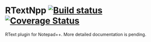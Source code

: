 # RTextNpp  [![Build status](https://ci.appveyor.com/api/projects/status/ub8f3jon8jab8y5a/branch/master?svg=true)](https://ci.appveyor.com/project/sanastasiou/rtextnpp/branch/master) [![Coverage Status](https://coveralls.io/repos/sanastasiou/RTextNpp/badge.svg)](https://coveralls.io/r/sanastasiou/RTextNpp)

RText plugin for Notepad++. More detailed documentation is pending.
